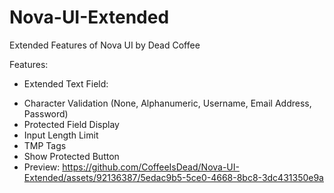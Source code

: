 # Nova-UI-Extended
Extended Features of Nova UI by Dead Coffee

Features:
- Extended Text Field:
* Character Validation (None, Alphanumeric, Username, Email Address, Password)
* Protected Field Display
* Input Length Limit
* TMP Tags
* Show Protected Button
* Preview: https://github.com/CoffeeIsDead/Nova-UI-Extended/assets/92136387/5edac9b5-5ce0-4668-8bc8-3dc431350e9a
